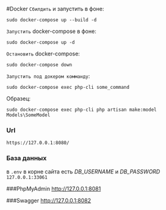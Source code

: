 #Docker
`Сбилдить`  и запустить в фоне:
```
sudo docker-compose up --build -d
```
`Запустить` docker-compose в фоне:
``` 
sudo docker-compose up -d
``` 
`Остановить` docker-compose:
```
sudo docker-compose down
```
`Запустить под докером комманду`:
```
sudo docker-compose exec php-cli some_command
```
Образец:
```
sudo docker-compose exec php-cli php artisan make:model Models\SomeModel
```

### Url
```
https://127.0.0.1:8080/
```

### База данных
в `.env` в корне сайта есть *DB_USERNAME* и *DB_PASSWORD* `127.0.0.1:33061`

###PhpMyAdmin
http://127.0.0.1:8081

###Swagger
http://127.0.0.1:8082

